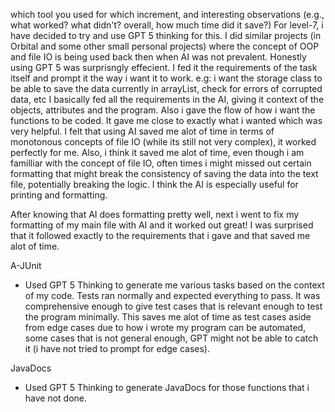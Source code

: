  which tool you used for which increment, and interesting observations (e.g., what worked? what didn't? overall, how much time did it save?)
 For level-7, i have decided to try and use GPT 5 thinking for this. I did similar projects (in Orbital and some other small personal projects) where the concept of OOP and file IO is being used back then when AI was not prevalent. Honestly using GPT 5 was surprisngly effecient. I fed it the requirements of the task itself and prompt it the way i want it to work. e.g: i want the storage class to be able to save the data currently in arrayList<Task>, check for errors of corrupted data, etc I basically fed all the requirements in the AI, giving it context of the objects, attributes and the program. Also i gave the flow of how i want the functions to be coded. It gave me close to exactly what i wanted which was very helpful. I felt that using AI saved me alot of time in terms of monotonous concepts of file IO (while its still not very complex), it worked perfectly for me. Also, i think it saved me alot of time, even though i am familliar with the concept of file IO, often times i might missed out certain formatting that might break the consistency of saving the data into the text file, potentially breaking the logic. I think the AI is especially useful for printing and formatting.  

After knowing that AI does formatting pretty well, next i went to fix my formatting of my main file with AI and it worked out great! I was surprised that it followed exactly to the requirements that i gave and that saved me alot of time. 

A-JUnit
- Used GPT 5 Thinking to generate me various tasks based on the context of my code. Tests ran normally and expected everything to pass. It was comprehensive enough to give test cases that is relevant enough to test the program minimally. This saves me alot of time as test cases aside from edge cases due to how i wrote my program can be automated, some cases that is not general enough, GPT might not be able to catch it (i have not tried to prompt for edge cases).

JavaDocs
- Used GPT 5 Thinking to generate JavaDocs for those functions that i have not done.